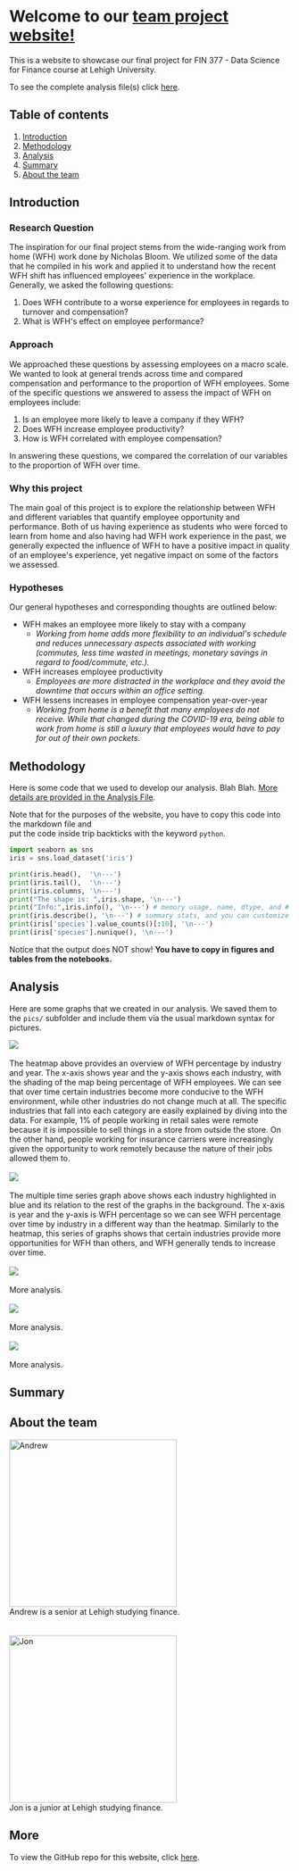# Welcome to our [team project website!](https://andrewschac.github.io/stash-ka/)

This is a website to showcase our final project for FIN 377 - Data Science for Finance course at Lehigh University.

To see the complete analysis file(s) click [here](https://github.com/andrewschac/stash-ka/blob/main/build_sample.ipynb).

## Table of contents
1. [Introduction](#introduction)
2. [Methodology](#method)
3. [Analysis](#analysis)
4. [Summary](#summary)
5. [About the team](#about)

## Introduction  <a name="introduction"></a>

### Research Question

The inspiration for our final project stems from the wide-ranging work from home (WFH) work done by Nicholas Bloom. We utilized some of the data that he  compiled in his work and applied it to understand how the recent WFH shift has influenced employees' experience in the workplace. Generally, we asked the following questions:

1. Does WFH contribute to a worse experience for employees in regards to turnover and compensation?
2. What is WFH's effect on employee performance?

### Approach

We approached these questions by assessing employees on a macro scale. We wanted to look at general trends across time and compared compensation and performance to the proportion of WFH employees. Some of the specific questions we answered to assess the impact of WFH on employees include:
1. Is an employee more likely to leave a company if they WFH?
2. Does WFH increase employee productivity?
3. How is WFH correlated with employee compensation?

In answering these questions, we compared the correlation of our variables to the proportion of WFH over time. 

### Why this project

The main goal of this project is to explore the relationship between WFH and different variables that quantify employee opportunity and performance. Both of us having experience as students who were forced to learn from home and also having had WFH work experience in the past, we generally expected the influence of WFH to have a positive impact in quality of an employee's experience, yet negative impact on some of the factors we assessed. 

### Hypotheses

Our general hypotheses and corresponding thoughts are outlined below:
- WFH makes an employee more likely to stay with a company
    - *Working from home adds more flexibility to an individual's schedule and reduces unnecessary aspects associated with working (commutes, less time wasted in meetings, monetary savings in regard to food/commute, etc.).*
- WFH increases employee productivity
    - *Employees are more distracted in the workplace and they avoid the downtime that occurs within an office setting.* 
- WFH lessens increases in employee compensation year-over-year
    - *Working from home is a benefit that many employees do not receive. While that changed during the COVID-19 era, being able to work from home is still a luxury that employees would have to pay for out of their own pockets.*   

## Methodology <a name="method"></a>

Here is some code that we used to develop our analysis. Blah Blah. [More details are provided in the Analysis File](https://github.com/andrewschac/stash-ka/blob/main/build_sample.ipynb).
 
Note that for the purposes of the website, you have to copy this code into the markdown file and  
put the code inside trip backticks with the keyword `python`.

```python
import seaborn as sns 
iris = sns.load_dataset('iris') 

print(iris.head(),  '\n---')
print(iris.tail(),  '\n---')
print(iris.columns, '\n---')
print("The shape is: ",iris.shape, '\n---')
print("Info:",iris.info(), '\n---') # memory usage, name, dtype, and # of non-null obs (--> # of missing obs) per variable
print(iris.describe(), '\n---') # summary stats, and you can customize the list!
print(iris['species'].value_counts()[:10], '\n---')
print(iris['species'].nunique(), '\n---')
```

Notice that the output does NOT show! **You have to copy in figures and tables from the notebooks.**

## Analysis <a name="analysis"></a>

Here are some graphs that we created in our analysis. We saved them to the `pics/` subfolder and include them via the usual markdown syntax for pictures.

![](pics/heatmap.jpg)
<br><br>
The heatmap above provides an overview of WFH percentage by industry and year. The x-axis shows year and the y-axis shows each industry, with the shading of the map being percentage of WFH employees. We can see that over time certain industries become more conducive to the WFH environment, while other industries do not change much at all. The specific industries that fall into each category are easily explained by diving into the data. For example, 1% of people working in retail sales were remote because it is impossible to sell things in a store from outside the store. On the other hand, people working for insurance carriers were increasingly given the opportunity to work remotely because the nature of their jobs allowed them to.
<br><br>
![](pics/multiple_time_series.jpg)
<br><br>
The multiple time series graph above shows each industry highlighted in blue and its relation to the rest of the graphs in the background. The x-axis is year and the y-axis is WFH percentage so we can see WFH percentage over time by industry in a different way than the heatmap. Similarly to the heatmap, this series of graphs shows that certain industries provide more opportunities for WFH than others, and WFH generally tends to increase over time.
<br><br>
![](pics/WFH_v_turnover.jpg)
<br><br>
More analysis.
<br><br>
![](pics/WFH_v_productivity.jpg)
<br><br>
More analysis.
<br><br>
![](pics/WFH_v_compensation.jpg)
<br><br>
More analysis.

## Summary <a name="summary"></a>





## About the team <a name="about"></a>

<img src="pics/IMG_5501.jpeg" alt="Andrew" width="300"/>
<br>
Andrew is a senior at Lehigh studying finance.
<br><br><br>
<img src="pics/cropped me.png" alt="Jon" width="300"/>
<br>
Jon is a junior at Lehigh studying finance.


## More 

To view the GitHub repo for this website, click [here](https://github.com/andrewschac/stash-ka).
